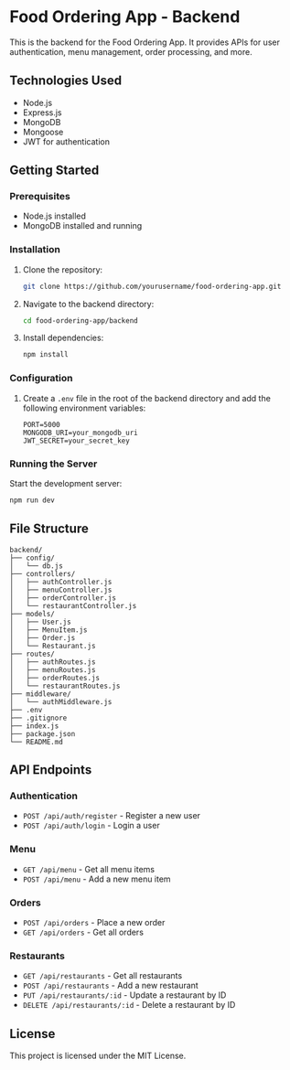 # Food Ordering App - Backend
This is the backend for the Food Ordering App. It provides APIs for user authentication, menu management, order processing, and more.

## Technologies Used
- Node.js
- Express.js
- MongoDB
- Mongoose
- JWT for authentication

## Getting Started

### Prerequisites
- Node.js installed
- MongoDB installed and running

### Installation
1. Clone the repository:
    ```bash
    git clone https://github.com/yourusername/food-ordering-app.git
    ```
2. Navigate to the backend directory:
    ```bash
    cd food-ordering-app/backend
    ```
3. Install dependencies:
    ```bash
    npm install
    ```

### Configuration
1. Create a `.env` file in the root of the backend directory and add the following environment variables:
    ```env
    PORT=5000
    MONGODB_URI=your_mongodb_uri
    JWT_SECRET=your_secret_key
    ```

### Running the Server
Start the development server:
```bash
npm run dev
```

## File Structure
```
backend/
├── config/
│   └── db.js
├── controllers/
│   ├── authController.js
│   ├── menuController.js
│   ├── orderController.js
│   └── restaurantController.js
├── models/
│   ├── User.js
│   ├── MenuItem.js
│   ├── Order.js
│   └── Restaurant.js
├── routes/
│   ├── authRoutes.js
│   ├── menuRoutes.js
│   ├── orderRoutes.js
│   └── restaurantRoutes.js
├── middleware/
│   └── authMiddleware.js
├── .env
├── .gitignore
├── index.js
├── package.json
└── README.md
```

## API Endpoints

### Authentication
- `POST /api/auth/register` - Register a new user
- `POST /api/auth/login` - Login a user

### Menu
- `GET /api/menu` - Get all menu items
- `POST /api/menu` - Add a new menu item

### Orders
- `POST /api/orders` - Place a new order
- `GET /api/orders` - Get all orders

### Restaurants
- `GET /api/restaurants` - Get all restaurants
- `POST /api/restaurants` - Add a new restaurant
- `PUT /api/restaurants/:id` - Update a restaurant by ID
- `DELETE /api/restaurants/:id` - Delete a restaurant by ID

## License
This project is licensed under the MIT License.
